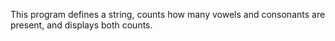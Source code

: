 This program defines a string, counts how many vowels and consonants are present, and displays both counts.
